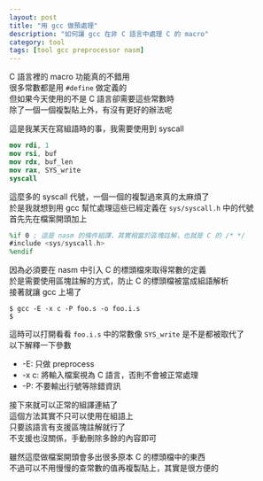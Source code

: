 ```yaml
---
layout: post
title: "用 gcc 做預處理"
description: "如何讓 gcc 在非 C 語言中處理 C 的 macro"
category: tool
tags: [tool gcc preprocessor nasm]
---
```


C 語言裡的 macro 功能真的不錯用  
很多常數都是用 `#define` 做定義的  
但如果今天使用的不是 C 語言卻需要這些常數時  
除了一個一個複製貼上外，有沒有更好的辦法呢  
<!-- more -->

這是我某天在寫組語時的事，我需要使用到 syscall  

~~~nasm
mov rdi, 1
mov rsi, buf
mov rdx, buf_len
mov rax, SYS_write
syscall
~~~

這麼多的 syscall 代號，一個一個的複製過來真的太麻煩了  
於是我就想到用 gcc 幫忙處理這些已經定義在 `sys/syscall.h` 中的代號  
首先先在檔案開頭加上

~~~nasm
%if 0 ; 這是 nasm 的條件組譯，其實相當於區塊註解，也就是 C 的 /* */
#include <sys/syscall.h>
%endif
~~~

因為必須要在 nasm 中引入 C 的標頭檔來取得常數的定義  
於是需要使用區塊註解的方式，防止 C 的標頭檔被當成組語解析  
接著就讓 gcc 上場了

~~~shell
$ gcc -E -x c -P foo.s -o foo.i.s
$
~~~

這時可以打開看看 `foo.i.s` 中的常數像 `SYS_write` 是不是都被取代了  
以下解釋一下參數

- -E: 只做 preprocess
- -x c: 將輸入檔案視為 C 語言，否則不會被正常處理
- -P: 不要輸出行號等除錯資訊

接下來就可以正常的組譯連結了  
這個方法其實不只可以使用在組語上  
只要該語言有支援區塊註解就行了  
不支援也沒關係，手動刪除多餘的內容即可  

雖然這麼做檔案開頭會多出很多原本 C 的標頭檔中的東西  
不過可以不用慢慢的查常數的值再複製貼上，其實是很方便的
